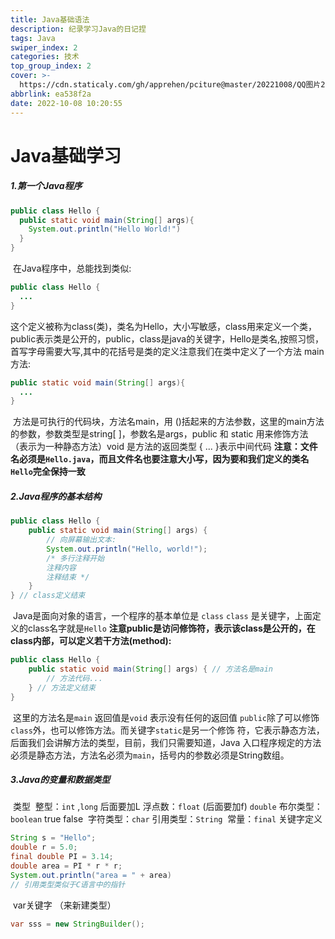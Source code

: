```yaml
---
title: Java基础语法
description: 纪录学习Java的日记捏
tags: Java
swiper_index: 2
categories: 技术
top_group_index: 2
cover: >-
  https://cdn.staticaly.com/gh/apprehen/pciture@master/20221008/QQ图片20221008102211.3y1xw14ujoo0.webp
abbrlink: ea538f2a
date: 2022-10-08 10:20:55
---
```


#               Java基础学习

##### 1.第一个Java程序

```java
public class Hello {
  public static void main(String[] args){
    System.out.println("Hello World!")
  }
}
```

​	在Java程序中，总能找到类似:

```java
public class Hello {
  ...
}
```

​	这个定义被称为class(类)，类名为Hello，大小写敏感，class用来定义一个类，public表示类是公开的，public，class是java的关键字，Hello是类名,按照习惯，首写字母需要大写,其中的花括号是类的定义
​	注意我们在类中定义了一个方法 main方法:

```java
public static void main(String[] args){
  ...
}
```

​	方法是可执行的代码块，方法名main，用 ()括起来的方法参数，这里的main方法的参数，参数类型是string[ ]，参数名是args，public 和 static 用来修饰方法 （表示为一种静态方法）void 是方法的返回类型 { ... }表示中间代码
​	**注意：文件名必须是`Hello.java`，而且文件名也要注意大小写，因为要和我们定义的类名`Hello`完全保持一致**

##### 2.Java程序的基本结构

```java
public class Hello {
    public static void main(String[] args) {
        // 向屏幕输出文本:
        System.out.println("Hello, world!");
        /* 多行注释开始
        注释内容
        注释结束 */
    }
} // class定义结束
```

​	Java是面向对象的语言，一个程序的基本单位是 `class`  `class` 是关键字，上面定义的class名字就是`Hello` 
​	**注意public是访问修饰符，表示该class是公开的，在class内部，可以定义若干方法(method):** 

```java
public class Hello {
    public static void main(String[] args) { // 方法名是main
        // 方法代码...
    } // 方法定义结束
}
```

​	这里的方法名是`main` 返回值是`void` 表示没有任何的返回值
​	`public`除了可以修饰`class`外，也可以修饰方法。而关键字`static`是另一个修饰	符，它表示静态方法，后面我们会讲解方法的类型，目前，我们只需要知道，Java	入口程序规定的方法必须是静态方法，方法名必须为`main`，括号内的参数必须是String数组。

##### 3.Java的变量和数据类型

​	类型
​		整型：`int` ,`long` 后面要加L
​		浮点数：`float` (后面要加f) `double` 
​		布尔类型：`boolean`  true  false
​		字符类型：`char` 
​		引用类型：`String` 
​		常量：`final` 关键字定义

```java
String s = "Hello";
double r = 5.0;
final double PI = 3.14;
double area = PI * r * r;
System.out.println("area = " + area)
// 引用类型类似于C语言中的指针
```

​		var关键字 （来新建类型）

```java
var sss = new StringBuilder();
```

